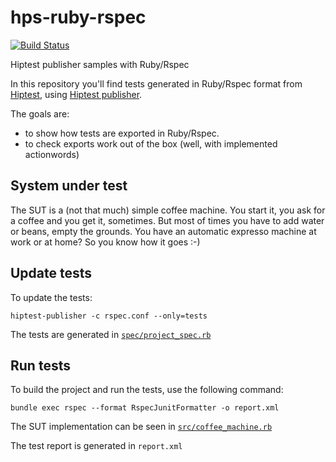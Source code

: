 # hps-ruby-rspec
[![Build Status](https://travis-ci.com/acyscml/hps-ruby-rspec.svg?branch=master)](https://travis-ci.com/acyscml/hps-ruby-rspec)

Hiptest publisher samples with Ruby/Rspec

In this repository you'll find tests generated in Ruby/Rspec format from [Hiptest](https://hiptest.net), using [Hiptest publisher](https://github.com/hiptest/hiptest-publisher).

The goals are:

 * to show how tests are exported in Ruby/Rspec.
 * to check exports work out of the box (well, with implemented actionwords)

System under test
------------------

The SUT is a (not that much) simple coffee machine. You start it, you ask for a coffee and you get it, sometimes. But most of times you have to add water or beans, empty the grounds. You have an automatic expresso machine at work or at home? So you know how it goes :-)

Update tests
-------------


To update the tests:

    hiptest-publisher -c rspec.conf --only=tests

The tests are generated in [``spec/project_spec.rb``](https://github.com/hiptest/hps-ruby-rspec/blob/master/spec/project_spec.rb)

Run tests
---------


To build the project and run the tests, use the following command:

    bundle exec rspec --format RspecJunitFormatter -o report.xml

The SUT implementation can be seen in [``src/coffee_machine.rb``](https://github.com/hiptest/hps-ruby-rspec/blob/master/src/coffee_machine.rb)

The test report is generated in ```report.xml```